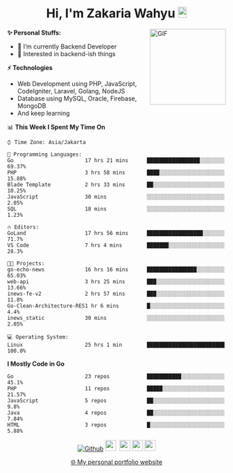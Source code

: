 <h1 align="center">Hi, I'm Zakaria Wahyu <img src="https://github.com/TheDudeThatCode/TheDudeThatCode/blob/master/Assets/Hi.gif" width="20px" height="25px"></h1>

<img align="right" alt="GIF" height="175px" src="https://www.nayakapratama.co.id/wp-content/uploads/2019/07/Website-Maintenance.gif" />

**✨ Personal Stuffs:**
- 🔭 I’m currently Backend Developer
- 🌱 Interested in backend-ish things

**⚡ Technologies**
- Web Development using PHP, JavaScript, CodeIgniter, Laravel, Golang, NodeJS
- Database using MySQL, Oracle, Firebase, MongoDB
- And keep learning

<!--START_SECTION:waka-->
📊 **This Week I Spent My Time On** 

```text
⌚︎ Time Zone: Asia/Jakarta

💬 Programming Languages: 
Go                       17 hrs 21 mins      █████████████████░░░░░░░░   69.37% 
PHP                      3 hrs 58 mins       ████░░░░░░░░░░░░░░░░░░░░░   15.88% 
Blade Template           2 hrs 33 mins       ██░░░░░░░░░░░░░░░░░░░░░░░   10.25% 
JavaScript               30 mins             ░░░░░░░░░░░░░░░░░░░░░░░░░   2.05% 
SQL                      18 mins             ░░░░░░░░░░░░░░░░░░░░░░░░░   1.23%

🔥 Editors: 
GoLand                   17 hrs 56 mins      ██████████████████░░░░░░░   71.7% 
VS Code                  7 hrs 4 mins        ███████░░░░░░░░░░░░░░░░░░   28.3%

🐱‍💻 Projects: 
go-echo-news             16 hrs 16 mins      ████████████████░░░░░░░░░   65.03% 
web-api                  3 hrs 25 mins       ███░░░░░░░░░░░░░░░░░░░░░░   13.66% 
inews-fe-v2              2 hrs 57 mins       ███░░░░░░░░░░░░░░░░░░░░░░   11.8% 
Go-Clean-Architecture-RES1 hr 6 mins         █░░░░░░░░░░░░░░░░░░░░░░░░   4.4% 
inews_static             30 mins             ░░░░░░░░░░░░░░░░░░░░░░░░░   2.05%

💻 Operating System: 
Linux                    25 hrs 1 min        █████████████████████████   100.0%

```

**I Mostly Code in Go** 

```text
Go                       23 repos            ███████████░░░░░░░░░░░░░░   45.1% 
PHP                      11 repos            █████░░░░░░░░░░░░░░░░░░░░   21.57% 
JavaScript               5 repos             ██░░░░░░░░░░░░░░░░░░░░░░░   9.8% 
Java                     4 repos             ██░░░░░░░░░░░░░░░░░░░░░░░   7.84% 
HTML                     3 repos             █░░░░░░░░░░░░░░░░░░░░░░░░   5.88%

```



<!--END_SECTION:waka-->

<p align="center">
<a href="https://github.com/zakariawahyu" target="_blank"><img alt="Github" src="https://img.shields.io/badge/GitHub-%2312100E.svg?&style=for-the-badge&logo=Github&logoColor=white" /></a>
<a href="https://www.twitter.com/_zakariawahyu"><img src="https://img.shields.io/badge/twitter-%231DA1F2.svg?&style=for-the-badge&logo=twitter&logoColor=white" height=25></a> 
<a href="https://www.linkedin.com/in/zakariawahyu"><img src="https://img.shields.io/badge/linkedin-%230077B5.svg?&style=for-the-badge&logo=linkedin&logoColor=white" height=25></a> 
<a href="https://www.instagram.com/_zakariawahyu"><img src="https://img.shields.io/badge/instagram-%23E4405F.svg?&style=for-the-badge&logo=instagram&logoColor=white" height=25></a>
<a href="https://medium.com/@zakariawahyu"><img src="https://img.shields.io/badge/Medium-12100E?style=for-the-badge&logo=medium&logoColor=white" height=25></a>
</p>
<p align="center"><a href="https://www.zakariawahyu.com" target="_blank">🌐 My personal portfolio website</a></p>

